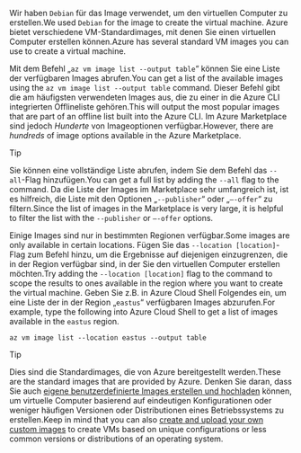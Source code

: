 <span data-ttu-id="c91c8-101">Wir haben `Debian` für das Image verwendet, um den virtuellen Computer zu erstellen.</span><span class="sxs-lookup"><span data-stu-id="c91c8-101">We used `Debian` for the image to create the virtual machine.</span></span> <span data-ttu-id="c91c8-102">Azure bietet verschiedene VM-Standardimages, mit denen Sie einen virtuellen Computer erstellen können.</span><span class="sxs-lookup"><span data-stu-id="c91c8-102">Azure has several standard VM images you can use to create a virtual machine.</span></span> 

<span data-ttu-id="c91c8-103">Mit dem Befehl „`az vm image list --output table`“ können Sie eine Liste der verfügbaren Images abrufen.</span><span class="sxs-lookup"><span data-stu-id="c91c8-103">You can get a list of the available images using the `az vm image list --output table` command.</span></span> <span data-ttu-id="c91c8-104">Dieser Befehl gibt die am häufigsten verwendeten Images aus, die zu einer in die Azure CLI integrierten Offlineliste gehören.</span><span class="sxs-lookup"><span data-stu-id="c91c8-104">This will output the most popular images that are part of an offline list built into the Azure CLI.</span></span> <span data-ttu-id="c91c8-105">Im Azure Marketplace sind jedoch _Hunderte_ von Imageoptionen verfügbar.</span><span class="sxs-lookup"><span data-stu-id="c91c8-105">However, there are _hundreds_ of image options available in the Azure Marketplace.</span></span> 

> [!TIP]
> <span data-ttu-id="c91c8-106">Sie können eine vollständige Liste abrufen, indem Sie dem Befehl das `--all`-Flag hinzufügen.</span><span class="sxs-lookup"><span data-stu-id="c91c8-106">You can get a full list by adding the `--all` flag to the command.</span></span> <span data-ttu-id="c91c8-107">Da die Liste der Images im Marketplace sehr umfangreich ist, ist es hilfreich, die Liste mit den Optionen „`--publisher`“ oder „`–-offer`“ zu filtern.</span><span class="sxs-lookup"><span data-stu-id="c91c8-107">Since the list of images in the Marketplace is very large, it is helpful to filter the list with the `--publisher` or `–-offer` options.</span></span>

<span data-ttu-id="c91c8-108">Einige Images sind nur in bestimmten Regionen verfügbar.</span><span class="sxs-lookup"><span data-stu-id="c91c8-108">Some images are only available in certain locations.</span></span> <span data-ttu-id="c91c8-109">Fügen Sie das `--location [location]`-Flag zum Befehl hinzu, um die Ergebnisse auf diejenigen einzugrenzen, die in der Region verfügbar sind, in der Sie den virtuellen Computer erstellen möchten.</span><span class="sxs-lookup"><span data-stu-id="c91c8-109">Try adding the `--location [location]` flag to the command to scope the results to ones available in the region where you want to create the virtual machine.</span></span> <span data-ttu-id="c91c8-110">Geben Sie z.B. in Azure Cloud Shell Folgendes ein, um eine Liste der in der Region „`eastus`“ verfügbaren Images abzurufen.</span><span class="sxs-lookup"><span data-stu-id="c91c8-110">For example, type the following into Azure Cloud Shell to get a list of images available in the `eastus` region.</span></span>

```azurecli
az vm image list --location eastus --output table
```

> [!TIP]
> <span data-ttu-id="c91c8-111">Dies sind die Standardimages, die von Azure bereitgestellt werden.</span><span class="sxs-lookup"><span data-stu-id="c91c8-111">These are the standard images that are provided by Azure.</span></span> <span data-ttu-id="c91c8-112">Denken Sie daran, dass Sie auch [eigene benutzerdefinierte Images erstellen und hochladen](https://docs.microsoft.com/azure/virtual-machines/linux/tutorial-custom-images) können, um virtuelle Computer basierend auf eindeutigen Konfigurationen oder weniger häufigen Versionen oder Distributionen eines Betriebssystems zu erstellen.</span><span class="sxs-lookup"><span data-stu-id="c91c8-112">Keep in mind that you can also [create and upload your own custom images](https://docs.microsoft.com/azure/virtual-machines/linux/tutorial-custom-images) to create VMs based on unique configurations or less common versions or distributions of an operating system.</span></span>